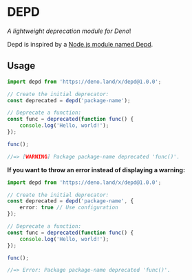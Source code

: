 # DEPD
*A lightweight deprecation module for Deno*!

Depd is inspired by a [Node.js module named Depd](https://www.npmjs.com/package/depd).

## Usage
```ts
import depd from 'https://deno.land/x/depd@1.0.0';

// Create the initial deprecator:
const deprecated = depd('package-name');

// Deprecate a function:
const func = deprecated(function func() {
    console.log('Hello, world!');
});

func();

//=> [WARNING] Package package-name deprecated 'func()'.
```

**If you want to throw an error instead of displaying a warning:**
```ts
import depd from 'https://deno.land/x/depd@1.0.0';

// Create the initial deprecator:
const deprecated = depd('package-name', {
    error: true // Use configuration
});

// Deprecate a function:
const func = deprecated(function func() {
    console.log('Hello, world!');
});

func();

//=> Error: Package package-name deprecated 'func()'.
```